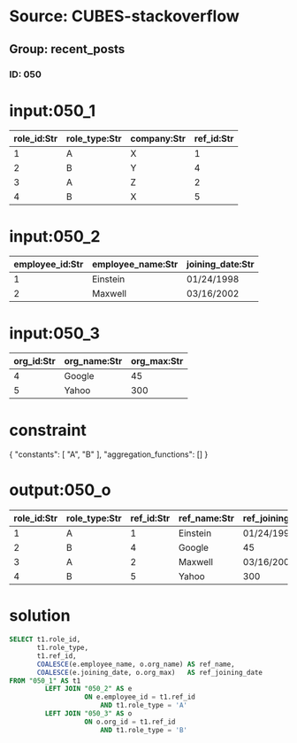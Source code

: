 # Source: CUBES-stackoverflow
## Group: recent_posts
### ID: 050

# input:050_1

| role_id:Str | role_type:Str | company:Str | ref_id:Str |
|---|---|---|---|
| 1 | A | X | 1 |
| 2 | B | Y | 4 |
| 3 | A | Z | 2 |
| 4 | B | X | 5 |

# input:050_2

| employee_id:Str | employee_name:Str | joining_date:Str |
|---|---|---|
| 1 | Einstein | 01/24/1998 |
| 2 | Maxwell | 03/16/2002 |

# input:050_3

| org_id:Str | org_name:Str | org_max:Str |
|---|---|---|
| 4 | Google | 45 |
| 5 | Yahoo | 300 |

# constraint

{
  "constants": [
    "A",
    "B"
  ],
  "aggregation_functions": []
}

# output:050_o

| role_id:Str | role_type:Str | ref_id:Str | ref_name:Str | ref_joining_date:Str |
|---|---|---|---|---|
| 1 | A | 1 | Einstein | 01/24/1998 |
| 2 | B | 4 | Google | 45 |
| 3 | A | 2 | Maxwell | 03/16/2002 |
| 4 | B | 5 | Yahoo | 300 |

# solution

```sql
SELECT t1.role_id,
       t1.role_type,
       t1.ref_id,
       COALESCE(e.employee_name, o.org_name) AS ref_name,
       COALESCE(e.joining_date, o.org_max)   AS ref_joining_date
FROM "050_1" AS t1
         LEFT JOIN "050_2" AS e
                   ON e.employee_id = t1.ref_id
                       AND t1.role_type = 'A'
         LEFT JOIN "050_3" AS o
                   ON o.org_id = t1.ref_id
                       AND t1.role_type = 'B'
```
